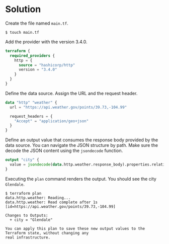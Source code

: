 # Solution

Create the file named `main.tf`.

```
$ touch main.tf
```

Add the provider with the version 3.4.0.

```terraform
terraform {
  required_providers {
    http = {
      source = "hashicorp/http"
      version = "3.4.0"
    }
  }
}
```

Define the data source. Assign the URL and the request header.

```terraform
data "http" "weather" {
  url = "https://api.weather.gov/points/39.73,-104.99"

  request_headers = {
    "Accept" = "application/geo+json"
  }
}
```

Define an output value that consumes the response body provided by the data source. You can navigate the JSON structure by path. Make sure the decode the JSON content using the `jsondecode` function.

```terraform
output "city" {
  value = jsondecode(data.http.weather.response_body).properties.relativeLocation.properties.city
}
```

Executing the `plan` command renders the output. You should see the city `Glendale`.

```
$ terraform plan
data.http.weather: Reading...
data.http.weather: Read complete after 1s [id=https://api.weather.gov/points/39.73,-104.99]

Changes to Outputs:
  + city = "Glendale"

You can apply this plan to save these new output values to the Terraform state, without changing any
real infrastructure.
```

